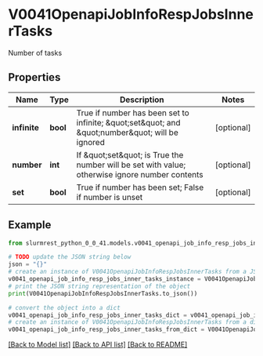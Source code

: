 # V0041OpenapiJobInfoRespJobsInnerTasks

Number of tasks

## Properties

Name | Type | Description | Notes
------------ | ------------- | ------------- | -------------
**infinite** | **bool** | True if number has been set to infinite; \&quot;set\&quot; and \&quot;number\&quot; will be ignored | [optional] 
**number** | **int** | If \&quot;set\&quot; is True the number will be set with value; otherwise ignore number contents | [optional] 
**set** | **bool** | True if number has been set; False if number is unset | [optional] 

## Example

```python
from slurmrest_python_0_0_41.models.v0041_openapi_job_info_resp_jobs_inner_tasks import V0041OpenapiJobInfoRespJobsInnerTasks

# TODO update the JSON string below
json = "{}"
# create an instance of V0041OpenapiJobInfoRespJobsInnerTasks from a JSON string
v0041_openapi_job_info_resp_jobs_inner_tasks_instance = V0041OpenapiJobInfoRespJobsInnerTasks.from_json(json)
# print the JSON string representation of the object
print(V0041OpenapiJobInfoRespJobsInnerTasks.to_json())

# convert the object into a dict
v0041_openapi_job_info_resp_jobs_inner_tasks_dict = v0041_openapi_job_info_resp_jobs_inner_tasks_instance.to_dict()
# create an instance of V0041OpenapiJobInfoRespJobsInnerTasks from a dict
v0041_openapi_job_info_resp_jobs_inner_tasks_from_dict = V0041OpenapiJobInfoRespJobsInnerTasks.from_dict(v0041_openapi_job_info_resp_jobs_inner_tasks_dict)
```
[[Back to Model list]](../README.md#documentation-for-models) [[Back to API list]](../README.md#documentation-for-api-endpoints) [[Back to README]](../README.md)


